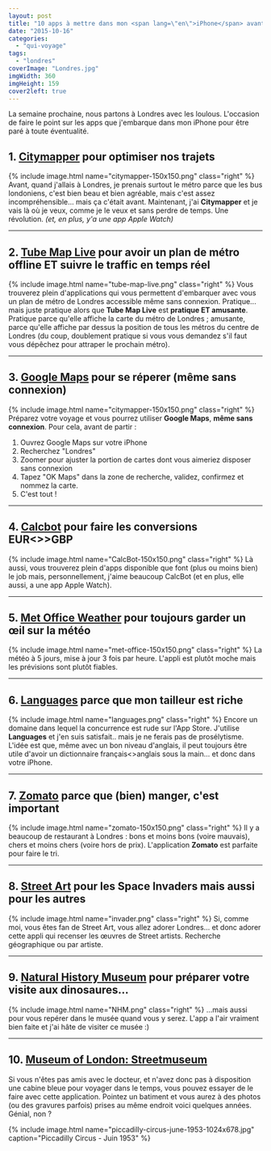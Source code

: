 ```yaml
---
layout: post
title: "10 apps à mettre dans mon <span lang=\"en\">iPhone</span> avant de partir à Londres"
date: "2015-10-16"
categories: 
  - "qui-voyage"
tags: 
  - "londres"
coverImage: "Londres.jpg"
imgWidth: 360
imgHeight: 159
cover2left: true
---
```


La semaine prochaine, nous partons à Londres avec les loulous. L'occasion de faire le point sur les apps que j'embarque dans mon iPhone pour être paré à toute éventualité.

## 1\. [Citymapper](https://citymapper.com/london) pour optimiser nos trajets
{% include image.html name="citymapper-150x150.png" class="right" %}
Avant, quand j'allais à Londres, je prenais surtout le métro parce que les bus londoniens, c'est bien beau et bien agréable, mais c'est assez incompréhensible... mais ça c'était avant. Maintenant, j'ai **Citymapper** et je vais là où je veux, comme je le veux et sans perdre de temps. Une révolution. _(et, en plus, y'a une app Apple Watch)_

<hr class="bof" />

## 2\. [Tube Map Live](https://itunes.apple.com/fr/app/tube-map-live/id665729837?mt=8) pour avoir un plan de métro offline ET suivre le traffic en temps réel
{% include image.html name="tube-map-live.png" class="right" %}
Vous trouverez plein d'applications qui vous permettent d'embarquer avec vous un plan de métro de Londres accessible même sans connexion. Pratique... mais juste pratique alors que **Tube Map Live** est **pratique ET amusante**. Pratique parce qu'elle affiche la carte du métro de Londres ; amusante, parce qu'elle affiche par dessus la position de tous les métros du centre de Londres (du coup, doublement pratique si vous vous demandez s'il faut vous dépêchez pour attraper le prochain métro).

<hr class="bof" />

## 3\. [Google Maps](https://itunes.apple.com/fr/app/google-maps/id585027354?mt=8) pour se réperer (même sans connexion)
{% include image.html name="citymapper-150x150.png" class="right" %}
Préparez votre voyage et vous pourrez utiliser **Google Maps**, **même sans connexion**. Pour cela, avant de partir :

1. Ouvrez Google Maps sur votre iPhone
2. Recherchez "Londres"
3. Zoomer pour ajuster la portion de cartes dont vous aimeriez disposer sans connexion
4. Tapez "OK Maps" dans la zone de recherche, validez, confirmez et nommez la carte.
5. C'est tout !

<hr class="bof" />

## 4\. [Calcbot](https://itunes.apple.com/fr/app/calcbot-intelligent-calculator/id376694347?mt=8) pour faire les conversions EUR&lt;&gt;>GBP
{% include image.html name="CalcBot-150x150.png" class="right" %}
Là aussi, vous trouverez plein d'apps disponible que font (plus ou moins bien) le job mais, personnellement, j'aime beaucoup CalcBot (et en plus, elle aussi, a une app Apple Watch).

<hr class="bof" />

## 5\. [Met Office Weather](https://itunes.apple.com/fr/app/met-office-weather-application/id331122086?mt=8) pour toujours garder un œil sur la météo
{% include image.html name="met-office-150x150.png" class="right" %}
La météo à 5 jours, mise à jour 3 fois par heure. L'appli est plutôt moche mais les prévisions sont plutôt fiables.

<hr class="bof" />

## 6\. [Languages](https://itunes.apple.com/us/app/languages/id565108517?mt=8) parce que mon tailleur est riche
{% include image.html name="languages.png" class="right" %}
Encore un domaine dans lequel la concurrence est rude sur l'App Store. J'utilise **Languages** et j'en suis satisfait.. mais je ne ferais pas de prosélytisme. L'idée est que, même avec un bon niveau d'anglais, il peut toujours être utile d'avoir un dictionnaire français<>anglais sous la main... et donc dans votre iPhone.

<hr class="bof" />

## 7\. [Zomato](https://itunes.apple.com/fr/app/zomato-food-restaurant-finder/id434613896?mt=8) parce que (bien) manger, c'est important
{% include image.html name="zomato-150x150.png" class="right" %}
Il y a beaucoup de restaurant à Londres : bons et moins bons (voire mauvais), chers et moins chers (voire hors de prix). L'application **Zomato** est parfaite pour faire le tri.

<hr class="bof" />

## 8\. [Street Art](https://itunes.apple.com/gb/app/street-art-london/id471746725?mt=8) pour les Space Invaders mais aussi pour les autres
{% include image.html name="invader.png" class="right" %}
Si, comme moi, vous êtes fan de Street Art, vous allez adorer Londres... et donc adorer cette appli qui recenser les œuvres de Street artists. Recherche géographique ou par artiste.

<hr class="bof" />

## 9\. [Natural History Museum](https://itunes.apple.com/gb/app/natural-history-museum-guide/id561749754?mt=8) pour préparer votre visite aux dinosaures...
{% include image.html name="NHM.png" class="right" %}
...mais aussi pour vous repérer dans le musée quand vous y serez. L'app a l'air vraiment bien faite et j'ai hâte de visiter ce musée :)

<hr class="bof" />

## 10\. [Museum of London: Streetmuseum](https://itunes.apple.com/fr/app/museum-london-streetmuseum/id369684330?mt=8)
Si vous n'êtes pas amis avec le docteur, et n'avez donc pas à disposition une cabine bleue pour voyager dans le temps, vous pouvez essayer de le faire avec cette application. Pointez un batiment et vous aurez à des photos (ou des gravures parfois) prises au même endroit voici quelques années. Génial, non ?

{% include image.html name="piccadilly-circus-june-1953-1024x678.jpg" caption="Piccadilly Circus - Juin 1953" %}
